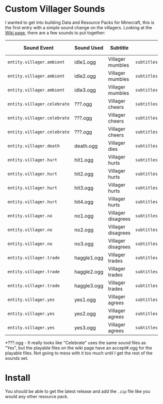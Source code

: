 # Custom Villager Sounds
I wanted to get into building Data and Resource Packs for Minecraft, this is the first entry with a simple sound change on the villagers. Looking at the [Wiki page](https://minecraft.gamepedia.com/Villager), there are a few sounds to put together:

Sound Event | Sound Used | Subtitle | Subtitle ID | My Take
----- | -------- | ------------- | --------------- | -------
`entity.villager.ambient` | idle1.ogg | Villager mumbles | `subtitles.entity.villager.ambient` |
`entity.villager.ambient` | idle2.ogg | Villager mumbles | `subtitles.entity.villager.ambient` |
`entity.villager.ambient` | idle3.ogg | Villager mumbles | `subtitles.entity.villager.ambient` |
`entity.villager.celebrate` | ???.ogg | Villager cheers | `subtitles.entity.villager.celebrate` |
`entity.villager.celebrate` | ???.ogg | Villager cheers | `subtitles.entity.villager.celebrate` |
`entity.villager.celebrate` | ???.ogg | Villager cheers | `subtitles.entity.villager.celebrate` |
`entity.villager.death` | death.ogg | Villager dies | `subtitles.entity.villager.death` |
`entity.villager.hurt` | hit1.ogg | Villager hurts | `subtitles.entity.villager.hurt` |
`entity.villager.hurt` | hit2.ogg | Villager hurts | `subtitles.entity.villager.hurt` |
`entity.villager.hurt` | hit3.ogg | Villager hurts | `subtitles.entity.villager.hurt` |
`entity.villager.hurt` | hit4.ogg | Villager hurts | `subtitles.entity.villager.hurt` |
`entity.villager.no` | no1.ogg | Villager disagrees | `subtitles.entity.villager.no` |
`entity.villager.no` | no2.ogg | Villager disagrees | `subtitles.entity.villager.no` |
`entity.villager.no` | no3.ogg | Villager disagrees | `subtitles.entity.villager.no` |
`entity.villager.trade` | haggle1.ogg | Villager trades | `subtitles.entity.villager.trading` |
`entity.villager.trade` | haggle2.ogg | Villager trades | `subtitles.entity.villager.trading` |
`entity.villager.trade` | haggle3.ogg | Villager trades | `subtitles.entity.villager.trading` |
`entity.villager.yes` | yes1.ogg | Villager agrees | `subtitles.entity.villager.yes` |
`entity.villager.yes` | yes2.ogg | Villager agrees | `subtitles.entity.villager.yes` |
`entity.villager.yes` | yes3.ogg | Villager agrees | `subtitles.entity.villager.yes` |

*???.ogg - It really looks like "Celebrate" uses the same sound files as "Yes", but the playable files on the wiki page have an accept#.ogg for the playable files. Not going to mess with it too much until I get the rest of the sounds set.

# Install
You should be able to get the latest release and add the `.zip` file like you would any other resource pack.